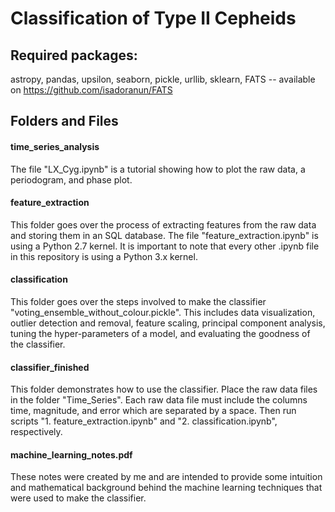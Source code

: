 # Classification of Type II Cepheids 

## Required packages:
astropy,
pandas,
upsilon,
seaborn,
pickle,
urllib,
sklearn,
FATS -- available on https://github.com/isadoranun/FATS
<br />

## Folders and Files
#### time_series_analysis
The file "LX_Cyg.ipynb" is a tutorial showing how to plot the raw data, a periodogram, and phase plot.
#### feature_extraction
This folder goes over the process of extracting features from the raw data and storing them in an SQL database.  The file "feature_extraction.ipynb" is using a Python 2.7 kernel.  It is important to note that every other .ipynb file in this repository is using a Python 3.x kernel.
#### classification
This folder goes over the steps involved to make the classifier "voting_ensemble_without_colour.pickle".  This includes data visualization, outlier detection and removal, feature scaling, principal component analysis, tuning the hyper-parameters of a model, and evaluating the goodness of the classifier.
#### classifier_finished
This folder demonstrates how to use the classifier.  Place the raw data files in the folder "Time_Series".  Each raw data file must include the columns time, magnitude, and error which are separated by a space.  Then run scripts "1. feature_extraction.ipynb" and "2. classification.ipynb", respectively.
#### machine_learning_notes.pdf
These notes were created by me and are intended to provide some intuition and mathematical background behind the machine learning techniques that were used to make the classifier.
